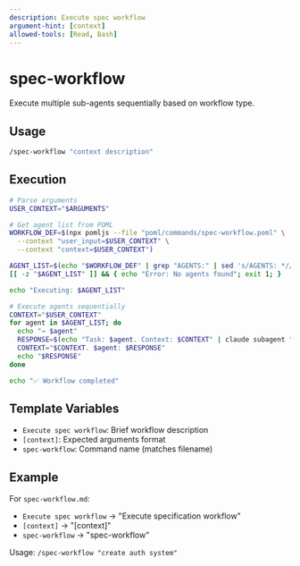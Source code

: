 ```yaml
---
description: Execute spec workflow
argument-hint: [context]
allowed-tools: [Read, Bash]
---
```


# spec-workflow

Execute multiple sub-agents sequentially based on workflow type.

## Usage

```bash
/spec-workflow "context description"
```

## Execution

```bash
# Parse arguments
USER_CONTEXT="$ARGUMENTS"

# Get agent list from POML
WORKFLOW_DEF=$(npx pomljs --file "poml/commands/spec-workflow.poml" \
  --context "user_input=$USER_CONTEXT" \
  --context "context=$USER_CONTEXT")

AGENT_LIST=$(echo "$WORKFLOW_DEF" | grep "AGENTS:" | sed 's/AGENTS: *//' | tr ',' ' ')
[[ -z "$AGENT_LIST" ]] && { echo "Error: No agents found"; exit 1; }

echo "Executing: $AGENT_LIST"

# Execute agents sequentially
CONTEXT="$USER_CONTEXT"
for agent in $AGENT_LIST; do
  echo "→ $agent"
  RESPONSE=$(echo "Task: $agent. Context: $CONTEXT" | claude subagent "$agent" 2>/dev/null || echo "Failed")
  CONTEXT="$CONTEXT. $agent: $RESPONSE"
  echo "$RESPONSE"
done

echo "✅ Workflow completed"
```

## Template Variables

- `Execute spec workflow`: Brief workflow description
- `[context]`: Expected arguments format  
- `spec-workflow`: Command name (matches filename)

## Example

For `spec-workflow.md`:
- `Execute spec workflow` → "Execute specification workflow"
- `[context]` → "[context]"
- `spec-workflow` → "spec-workflow"

Usage: `/spec-workflow "create auth system"`
